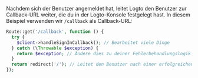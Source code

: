 Nachdem sich der Benutzer angemeldet hat, leitet Logto den Benutzer zur Callback-URL weiter, die du in der Logto-Konsole festgelegt hast. In diesem Beispiel verwenden wir `/callback` als Callback-URL:

```php
Route::get('/callback', function () {
  try {
    $client->handleSignInCallback(); // Bearbeitet viele Dinge
  } catch (\Throwable $exception) {
    return $exception; // Ändere dies zu deiner Fehlerbehandlungslogik
  }
  return redirect('/'); // Leitet den Benutzer nach einer erfolgreichen Anmeldung zur Startseite weiter
});
```
